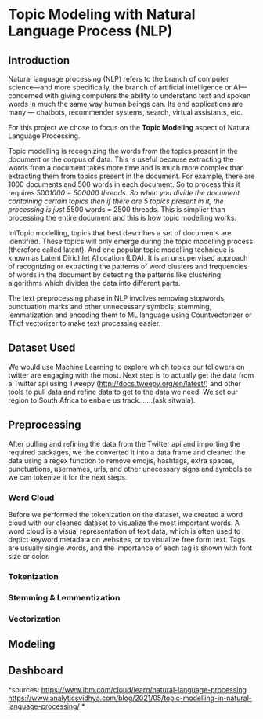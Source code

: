 # Topic Modeling with Natural Language Process (NLP)

## Introduction

Natural language processing (NLP) refers to the branch of computer science—and more specifically, the branch of artificial intelligence or AI—concerned with giving computers the ability to understand text and spoken words in much the same way human beings can. Its end applications are many — chatbots, recommender systems, search, virtual assistants, etc.

For this project we chose to focus on the **Topic Modeling** aspect of Natural Language Processing. 

Topic modelling is recognizing the words from the topics present in the document or the corpus of data. This is useful because extracting the words from a document takes more time and is much more complex than extracting them from topics present in the document. For example, there are 1000 documents and 500 words in each document. So to process this it requires 500*1000 = 500000 threads. So when you divide the document containing certain topics then if there are 5 topics present in it, the processing is just 5*500 words = 2500 threads. This is simplier than processing the entire document and this is how topic modelling works.

IntTopic modelling, topics that best describes a set of documents are identified. These topics will only emerge during the topic modelling process (therefore called latent). And one popular topic modelling technique is known as Latent Dirichlet Allocation (LDA). It is an unsupervised approach of recognizing or extracting the patterns of word clusters and frequencies of words in the document by detecting the patterns like clustering algorithms which divides the data into different parts. 

The text preprocessing phase in NLP involves removing stopwords, punctuation marks and other unnecessary symbols, stemming, lemmatization and encoding them to ML language using Countvectorizer or Tfidf vectorizer to make text processing easier.

## Dataset Used

We would use Machine Learning to explore which topics our followers on twitter are engaging with the most. Next step is to actually get the data from a Twitter api using Tweepy (http://docs.tweepy.org/en/latest/) and other tools to pull data and refine data to get to the data we need. We set our region to South Africa to enbale us track.......(ask sitwala).

## Preprocessing

After pulling and refining the data from the Twitter api and importing the required packages, we the converted it into a data frame and cleaned the data using a regex function to remove emojis, hashtags, extra spaces, punctuations, usernames, urls, and other unecessary signs and symbols so we can tokenize it for the next steps.

### Word Cloud

Before we performed the tokenization on the dataset, we created a word cloud with our cleaned dataset to visualize the most important words. A word cloud is a visual representation of text data, which is often used to depict keyword metadata on websites, or to visualize free form text. Tags are usually single words, and the importance of each tag is shown with font size or color.



### Tokenization
### Stemming & Lemmentization
### Vectorization
## Modeling
## Dashboard

*sources: 
https://www.ibm.com/cloud/learn/natural-language-processing
https://www.analyticsvidhya.com/blog/2021/05/topic-modelling-in-natural-language-processing/
*




